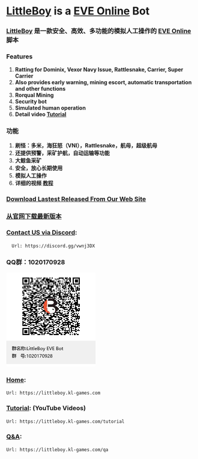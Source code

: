 
# [LittleBoy] is a [EVE Online] Bot
### [LittleBoy] 是一款安全、高效、多功能的模拟人工操作的 [EVE Online] 脚本
 
  
   
    
 
### Features
   1. **Ratting for Dominix, Vexor Navy Issue, Rattlesnake, Carrier, Super Carrier**
   2. **Also provides early warning, mining escort, automatic transportation and other functions**
   3. **Rorqual Mining**
   4. **Security bot**
   5. **Simulated human operation**
   6. **Detail video [Tutorial]**
 
 
### 功能
   1. **刷怪：多米，海狂怒（VNI），Rattlesnake，航母，超级航母**
   2. **还提供预警，采矿护航，自动运输等功能**
   3. **大鲸鱼采矿**
   4. **安全，放心长期使用**
   5. **模拟人工操作**
   6. **详细的视频 [教程]**
 
 
  
   
 
### [Download Lastest Released From Our Web Site]
### [从官网下载最新版本]
 
  
 

      
### [Contact US via Discord]:
      Url: https://discord.gg/vwnj3DX
      

### QQ群：1020170928
<img src="QQ群联系我们.png">

 
 
 

### [Home]: 
    Url: https://littleboy.kl-games.com


### [Tutorial]: (YouTube Videos) 
    Url: https://littleboy.kl-games.com/tutorial


### [Q&A]: 
    Url: https://littleboy.kl-games.com/qa




[EVE Online]: https://www.eveonline.com/
[Download Lastest Released From Our Web Site]: http://littleboy.kl-games.com:7080/downloads
[从官网下载最新版本]: http://littleboy.kl-games.com:7080/downloads
[Home]: https://littleboy.kl-games.com
[Tutorial]: https://littleboy.kl-games.com/tutorial
[Q&A]: https://littleboy.kl-games.com/qa
[Contact US via Discord]: https://discord.gg/vwnj3DX
[教程]: https://littleboy.kl-games.com/tutorial
[LittleBoy]: https://littleboy.kl-games.com

